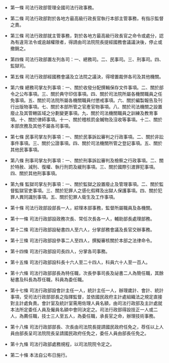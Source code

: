 * 第一條 司法行政部管理全國司法行政事務。

* 第二條 司法行政部對於各地方最高級行政長官執行本部主管事務，有指示監督之責。

* 第三條 司法行政部就主管事務，對於各地方最高級行政長官之命令或處分，認為有違背法令或逾越權限者，得請由司法院院長提經國務會議議決後，停止或撤銷之。

* 第四條 司法行政部置左列各司：一、總務司。二、民事司。三、刑事司。四、監獄司。

* 第五條 司法行政部經國務會議及立法院之議決，得增置裁併各司及其他機關。

* 第六條 總務司掌左列事項：一、關於收發分配撰輯保存文件事項。二、關於部令之公布事項。三、關於典守印信事項。四、關於司法院所屬各機關職員之任免事項。五、關於司法院所屬各機關職員付懲戒事項。六、關於編製報告及刊行出版物事項。七、關於本部所管之官產官物事項。八、關於司法機關之設置廢止及其管轄區域之分劃變更事項。九、關於司法機關職員之訓練及教育事項。十、關於律師事項。十一、關於稽核罰金贓物及沒收等事項。十二、關於本部庶務及其他不屬各司事項。

* 第七條 民事司掌左列事項：一、關於民事訴訟審判之行政事項。二、關於非訟事件事項。三、關於公證事項。四、關於司法機關所管之登記事項。五、關於其他民事事項。

* 第八條 刑事司掌左列事項：一、關於刑事訴訟審判及檢察之行政事項。二、關於特赦、減刑、復權、執行刑罰及緩刑事項。三、關於國際引渡罪犯事項。四、關於其他刑事事項。

* 第九條 監獄司掌左列事項：一、關於監獄之設置廢止及管理事項。二、關於監督監獄官吏事項。三、關於犯罪人之感化假釋及出獄人保護事項。四、關於犯罪人異同識別事項。五、關於犯罪人衛生及工作事項。

* 第十條 司法行政部設部長一人，綜理本部事務，監督所屬職員及各機關。

* 第十一條 司法行政部設政務次長、常任次長各一人，輔助部長處理部務。

* 第十二條 司法行政部設秘書四人至六人，分掌部務會議及長官交辦事務。

* 第十三條 司法行政部設參事二人至四人，撰擬審核關於本部之法律命令。

* 第十四條 司法行政部設司長四人，分掌各司事務。

* 第十五條 司法行政部設科長十六人至二十四人，科員六十人至一百人。

* 第十六條 司法行政部部長為特任職，次長參事司長及祕書二人為簡任職，其餘秘書及科長為荐任職，科員為委任職。

* 第十七條 司法行政部設會計主任一人，統計主任一人，辦理歲計、會計、統計事項，受司法行政部部長之指揮監督，並依國民政府主計處組織法之規定直接對主計處負責。會計室及統計室需用佐理人員名額，由司法行政部及主計處就本法所定委任人員及僱員名額中會同決定之。司法行政部得設技正一人或二人，為薦任職，技士三人至五人，為委任職，承長官之命，辦理技術事務。

* 第十八條 司法行政部部長、次長由司法院長提請國民政府任免之，荐任以上人員由部長呈司法院院長呈請國民政府任免之，委任人員由部長任免之。

* 第十九條 司法行政部處務規程，以司法院院令定之。

* 第二十條 本法自公布日施行。

